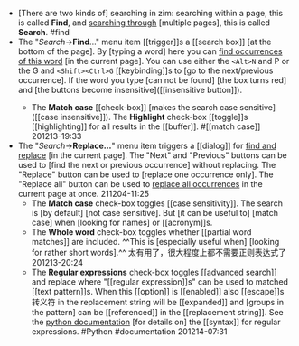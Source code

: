 - [There are two kinds of] searching in zim: searching within a page, this is called **Find**, and [searching through](((G2H8OuMsG))) [multiple pages], this is called **Search**. #find
- The "*Search*->__Find__..." menu item  [[trigger]]s a [[search box]] [at the bottom of the page]. By [typing a word] here you can [find occurrences of this word]([[occurrence]]) [in the current page]. You can use either the `<Alt>N` and <Alt>P or the <Ctrl>G and `<Shift><Ctrl>G` [[keybinding]]s to [go to the next/previous occurrence]. If the word you type [can not be found] [the box turns red] and [the buttons become insensitive]([[insensitive button]]).
    - The **Match case** [[check-box]] [makes the search case sensitive]([[case insensitive]]). The **Highlight** check-box [[toggle]]s [[highlighting]] for all results in the [[buffer]]. #[[match case]]
201213-19:33
- The "*Search*->__Replace...__" menu item triggers a [[dialog]] for [find and replace](((ws7pmpfLu))) [in the current page]. The "Next" and "Previous" buttons can be used to [find the next or previous occurrence] without replacing. The "Replace" button can be used to [replace one occurrence only]. The "Replace all" button can be used to [replace all occurrences](((Ie22VNt7j))) in the current page at once.
211204-11:25
    - The **Match case** check-box toggles [[case sensitivity]]. The search is [by default] [not case sensitive]. But [it can be useful to] [match case] when [looking for names] or [[acronym]]s.
    - The **Whole word** check-box toggles whether [[partial word matches]] are included. ^^This is [especially useful when] [looking for rather short words].^^ 太有用了，很大程度上都不需要正则表达式了
201213-20:24
    - The **Regular expressions** check-box toggles [[advanced search]] and replace where "[[regular expression]]s" can be used to matched [[text pattern]]s. When this [[option]] is [[enabled]] also [[escape]]s 转义符 in the replacement string will be [[expanded]] and [groups in the pattern] can be [[referenced]] in the [[replacement string]]. See the [python documentation](http://docs.python.org/library/re.html) [for details on] the [[syntax]] for regular expressions. #Python #documentation
201214-07:31
